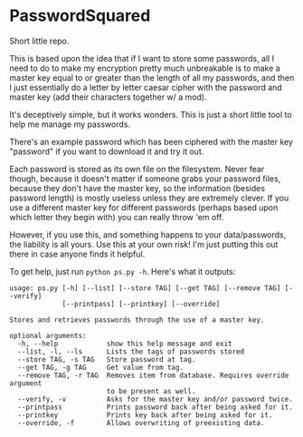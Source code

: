 # PasswordSquared
Short little repo.

This is based upon the idea that if I want to store some passwords, all I need to do to make my encryption pretty much unbreakable is to make a master key equal to or greater than the length of all my passwords, and then I just essentially do a letter by letter caesar cipher with the password and master key (add their characters together w/ a mod).

It's deceptively simple, but it works wonders. This is just a short little tool to help me manage my passwords.

There's an example password which has been ciphered with the master key "password" if you want to download it and try it out.

Each password is stored as its own file on the filesystem. Never fear though, because it doesn't matter if someone grabs your password files, because they don't have the master key, so the information (besides password length) is mostly useless unless they are extremely clever. If you use a different master key for different passwords (perhaps based upon which letter they begin with) you can really throw 'em off.

However, if you use this, and something happens to your data/passwords, the liability is all yours. Use this at your own risk! I'm just putting this out there in case anyone finds it helpful.

To get help, just run `python ps.py -h`. Here's what it outputs:

```
usage: ps.py [-h] [--list] [--store TAG] [--get TAG] [--remove TAG] [--verify]
             [--printpass] [--printkey] [--override]

Stores and retrieves passwords through the use of a master key.

optional arguments:
  -h, --help            show this help message and exit
  --list, -l, --ls      Lists the tags of passwords stored
  --store TAG, -s TAG   Store password at tag.
  --get TAG, -g TAG     Get value from tag.
  --remove TAG, -r TAG  Removes item from database. Requires override argument
                        to be present as well.
  --verify, -v          Asks for the master key and/or password twice.
  --printpass           Prints password back after being asked for it.
  --printkey            Prints key back after being asked for it.
  --override, -f        Allows overwriting of preexisting data.
```
